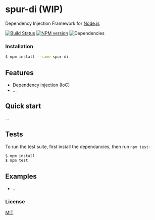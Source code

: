 # spur-di (WIP)

Dependency Injection Framework for [Node.js](http://nodejs.org/)

[![Build Status](https://travis-ci.org/SpurFramework/spur-ci.png?branch=master)](https://travis-ci.org/SpurFramework/spur-ci) [![NPM version](https://badge.fury.io/js/spur-ci.png)](http://badge.fury.io/js/spur-ci) ![Dependencies](https://david-dm.org/SpurFramework/spur-ci.png)

### Installation

```bash
$ npm install --save spur-di
```

## Features

  * Dependency injection (IoC)
  * ...

## Quick start

...

## Tests

To run the test suite, first install the dependancies, then run `npm test`:

```bash
$ npm install
$ npm test
```

## Examples

  * ...

### License

[MIT](LICENSE)
